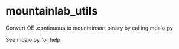 # mountainlab_utils
Convert OE .continuous to mountainsort binary by calling mdaio.py

See mdaio.py for help
